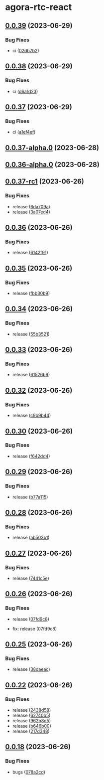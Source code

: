 # agora-rtc-react

## [0.0.39](https://github.com/guoxianzhe/pub-test-kaku/compare/v0.0.38...v0.0.39) (2023-06-29)

### Bug Fixes

- ci ([02db7b2](https://github.com/guoxianzhe/pub-test-kaku/commit/02db7b2b893aaa63adf812526208c47b54257e0e))

## [0.0.38](https://github.com/guoxianzhe/pub-test-kaku/compare/v0.0.37...v0.0.38) (2023-06-29)

### Bug Fixes

- ci ([d6a1d23](https://github.com/guoxianzhe/pub-test-kaku/commit/d6a1d230cb5f7b1583e16c2719364cbd8f36997d))

## [0.0.37](https://github.com/guoxianzhe/pub-test-kaku/compare/v0.0.37-alpha.0...v0.0.37) (2023-06-29)

### Bug Fixes

- ci ([a1ef4ef](https://github.com/guoxianzhe/pub-test-kaku/commit/a1ef4ef1a14e8ca0398cb3a6b56f430016dd6bd0))

## [0.0.37-alpha.0](https://github.com/guoxianzhe/pub-test-kaku/compare/v0.0.36-alpha.0...v0.0.37-alpha.0) (2023-06-28)

## [0.0.36-alpha.0](https://github.com/guoxianzhe/pub-test-kaku/compare/v0.0.37-rc1...v0.0.36-alpha.0) (2023-06-28)

## [0.0.37-rc1](https://github.com/guoxianzhe/pub-test-kaku/compare/v0.0.36...v0.0.37-rc1) (2023-06-26)

### Bug Fixes

- release ([6da709a](https://github.com/guoxianzhe/pub-test-kaku/commit/6da709a820beb7eab6408b652bd0be23d45d983c))
- release ([3a07ed4](https://github.com/guoxianzhe/pub-test-kaku/commit/3a07ed49e2fbe87e69b0335a978e6e7f0c19b9c2))

## [0.0.36](https://github.com/guoxianzhe/pub-test-kaku/compare/v0.0.35...v0.0.36) (2023-06-26)

### Bug Fixes

- release ([6142f91](https://github.com/guoxianzhe/pub-test-kaku/commit/6142f910da4e38209ef1baa63aa2608bf04988ea))

## [0.0.35](https://github.com/guoxianzhe/pub-test-kaku/compare/v0.0.34...v0.0.35) (2023-06-26)

### Bug Fixes

- release ([fbb30b9](https://github.com/guoxianzhe/pub-test-kaku/commit/fbb30b9c8d4c7c37598918deb3b921173fbf7a9a))

## [0.0.34](https://github.com/guoxianzhe/pub-test-kaku/compare/v0.0.33...v0.0.34) (2023-06-26)

### Bug Fixes

- release ([55b3521](https://github.com/guoxianzhe/pub-test-kaku/commit/55b3521fb080a0c53080c6eff6f0cde950393e3f))

## [0.0.33](https://github.com/guoxianzhe/pub-test-kaku/compare/v0.0.32...v0.0.33) (2023-06-26)

### Bug Fixes

- release ([61526b9](https://github.com/guoxianzhe/pub-test-kaku/commit/61526b93b1fe034bfa61dfc42299006b77f48297))

## [0.0.32](https://github.com/guoxianzhe/pub-test-kaku/compare/v0.0.31...v0.0.32) (2023-06-26)

### Bug Fixes

- release ([c9b9b44](https://github.com/guoxianzhe/pub-test-kaku/commit/c9b9b44baa85deb8ac26fa4d0c6c7393eed698cc))

## [0.0.30](https://github.com/guoxianzhe/pub-test-kaku/compare/v0.0.29...v0.0.30) (2023-06-26)

### Bug Fixes

- release ([f642dd4](https://github.com/guoxianzhe/pub-test-kaku/commit/f642dd4e40b73dd57a43f7c5a7675fff0c6a079c))

## [0.0.29](https://github.com/guoxianzhe/pub-test-kaku/compare/v0.0.28...v0.0.29) (2023-06-26)

### Bug Fixes

- release ([b77a115](https://github.com/guoxianzhe/pub-test-kaku/commit/b77a1152d48117bd5dcad3a452cffa025f21dd3c))

## [0.0.28](https://github.com/guoxianzhe/pub-test-kaku/compare/v0.0.27...v0.0.28) (2023-06-26)

### Bug Fixes

- release ([ab503b1](https://github.com/guoxianzhe/pub-test-kaku/commit/ab503b11207ecdff85ff15d73ef1c76b9491ee06))

## [0.0.27](https://github.com/guoxianzhe/pub-test-kaku/compare/v0.0.26...v0.0.27) (2023-06-26)

### Bug Fixes

- release ([7441c5e](https://github.com/guoxianzhe/pub-test-kaku/commit/7441c5ec6bc0459e469ec03ee2da03587b150df4))

## [0.0.26](https://github.com/guoxianzhe/pub-test-kaku/compare/v0.0.25...v0.0.26) (2023-06-26)

### Bug Fixes

- release ([07fd9c8](https://github.com/guoxianzhe/pub-test-kaku/commit/07fd9c88e362457dcfae623dbc2c3dfa3c4b53ee))

* fix: release (07fd9c8)

## [0.0.25](https://github.com/guoxianzhe/pub-test-kaku/compare/v0.0.24...v0.0.25) (2023-06-26)

### Bug Fixes

- release ([38daeac](https://github.com/guoxianzhe/pub-test-kaku/commit/38daeac1306c085665f9a915af73f4b8576e3da7))

## [0.0.22](https://github.com/guoxianzhe/pub-test-kaku/compare/v0.0.21...v0.0.22) (2023-06-26)

### Bug Fixes

- release ([2438d58](https://github.com/guoxianzhe/pub-test-kaku/commit/2438d5895f41778429086248f5bb2b66a6c22113))
- release ([62740b5](https://github.com/guoxianzhe/pub-test-kaku/commit/62740b549cc634dcfce6273e8cc0dddaf30df6a4))
- release ([962b8d5](https://github.com/guoxianzhe/pub-test-kaku/commit/962b8d55fb5e1220c71cba42534648958e13e24c))
- release ([b646b00](https://github.com/guoxianzhe/pub-test-kaku/commit/b646b00fb5de1e0576c119c1c0211aeddba85790))
- release ([217d348](https://github.com/guoxianzhe/pub-test-kaku/commit/217d348ea6dadeab10b42b43a3b6b0d61f1e6212))

## [0.0.18](https://github.com/guoxianzhe/pub-test-kaku/compare/v0.0.17...v0.0.18) (2023-06-26)

### Bug Fixes

- bugs ([078a2cd](https://github.com/guoxianzhe/pub-test-kaku/commit/078a2cda58444ccbf58eae3f1289b70129e9d728))
